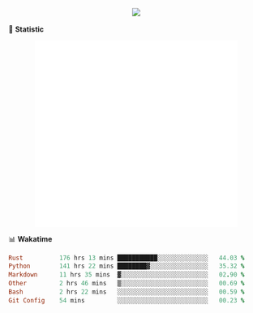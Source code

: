<!-- https://github.com/DenverCoder1/readme-typing-svg -->
<p align="center">
<img src="https://readme-typing-svg.demolab.com?font=Orbitron&size=25&pause=1000&center=true&vCenter=true&random=false&width=600&lines=Welcome+to+my+GitHub+profile+page!" />



🌟 **Statistic**

<p align="center">
  <img width="400" align="top" src="https://github.com/fllesser/fllesser/blob/main/left.svg" />
  <img width="400" align="top" src="https://github.com/fllesser/fllesser/blob/main/right.svg" />
</p>


📊 **Wakatime**
<!--START_SECTION:waka-->

```ruby
Rust          176 hrs 13 mins ███████████░░░░░░░░░░░░░░   44.03 %
Python        141 hrs 22 mins ████████▓░░░░░░░░░░░░░░░░   35.32 %
Markdown      11 hrs 35 mins  ▓░░░░░░░░░░░░░░░░░░░░░░░░   02.90 %
Other         2 hrs 46 mins   ▒░░░░░░░░░░░░░░░░░░░░░░░░   00.69 %
Bash          2 hrs 22 mins   ░░░░░░░░░░░░░░░░░░░░░░░░░   00.59 %
Git Config    54 mins         ░░░░░░░░░░░░░░░░░░░░░░░░░   00.23 %
```

<!--END_SECTION:waka-->

